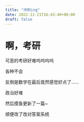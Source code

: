 ```yaml
---
title: "冲刺ing"
date: 2022-11-21T16:43:40+08:00
draft: false
---
```

# 啊，考研

可恶的考研好难呜呜呜呜

各种不会

反倒是数学在最后竟然感觉好点了……

政治好难

然后摸鱼更新了一篇~

顺便改了改对答案系统
